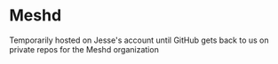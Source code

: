 # Meshd
Temporarily hosted on Jesse's account until GitHub gets back to us on private repos for the Meshd organization
